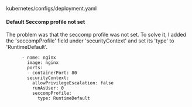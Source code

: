 kubernetes/configs/deployment.yaml

#### Default Seccomp profile not set

The problem was that the seccomp profile was not set. To solve it, I added the 'seccompProfile' field under 'securityContext' and set its 'type' to 'RuntimeDefault'.

```suggestion
      - name: nginx
        image: nginx
        ports:
        - containerPort: 80
        securityContext:
          allowPrivilegeEscalation: false
          runAsUser: 0
          seccompProfile:
            type: RuntimeDefault
```